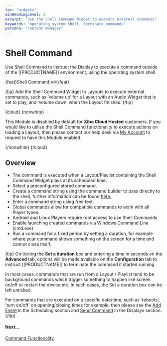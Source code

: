 ```yaml
---
toc: "widgets"
minHeadingLevel: 2
excerpt: "Use the Shell Command Widget to execute external commands"
keywords: "operating system shell, terminate commands"
persona: "content manager"
---
```


# Shell Command

Use Shell Command to instruct the Display to execute a command outside of the [[PRODUCTNAME]] environment, using the operating system shell.  

{feat}Shell Command|v4{/feat}

{tip}
Add the Shell Command Widget to Layouts to execute external commands, such as ‘volume up’ for a Layout with an Audio Widget that is set to play, and ‘volume down’ when the Layout finishes.
{/tip}

{cloud}
{nonwhite}

This Module is disabled by default for **Xibo Cloud Hosted** customers. If you would like to utilise the Shell Command functionality to execute actions on loading a Layout, then please contact our help desk via [My Account](https://xibosignage.com/my-account/tickets?open=true) to request to have this Module enabled.

{/nonwhite}
{/cloud}

## Overview

- The command is executed when a Layout/Playlist containing the Shell Command Widget plays at its scheduled time.
- Select a preconfigured stored command.
- Create a command string using the command builder to pass directly to the shell, further information can be found [here.](displays_command_functionality.html)
- Enter a command string using free text.
- Global commands allow for compatible commands to work with all Player types.
- Android and Linux Players require root access to use Shell Commands.
- Enable launching created commands via Windows Command Line (cmd.exe)
- Run a command for a fixed period by setting a duration, for example where your command shows something on the screen for a time and cannot close itself.

{tip}
On ticking the **Set a duration** box and entering a time in seconds on the **Advanced** tab, options will be made available on the **Configuration** tab to instruct [[PRODUCTNAME]] to terminate the command it started running.

In most cases, commands that are run from a Layout / Playlist tend to be background commands which trigger something to happen like screen on/off or restart the device etc. In such cases, the Set a duration box can be left unticked.

For commands that are executed on a specific date/time, such as  ‘reboots’, 'turn on/off' on opening/closing times for example, then please see the [Add Event](scheduling_events) in the Scheduling section and [Send Command](displays.html#content-send-command) in the Displays section.
{/tip}

#### Next...

[Command Functionality](displays_command_functionality.html)













